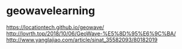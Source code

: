 # geowavelearning
https://locationtech.github.io/geowave/<br/>
http://lovrth.top/2018/10/06/GeoWave-%E5%8D%95%E6%9C%BA/<br/>
http://www.yanglajiao.com/article/sinat_35582093/80182019 <br/>
